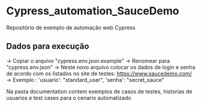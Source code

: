 # Cypress_automation_SauceDemo
Repositório de exemplo de automação web Cypress

## Dados para execução ##
-> Copiar o arquivo "cypress.env.json.example" 
-> Renomear para "cypress.env.json"
-> Neste novo arquivo colocar os dados de login e senha de acordo com os listados no site de testes: https://www.saucedemo.com/
-> Exemplo : 
    'usuario': "standard_user",
    'senha': "secret_sauce"



Na pasta documentation contem exemplos de casos de testes, historias de usuarios e test cases para o cenario automatizado
